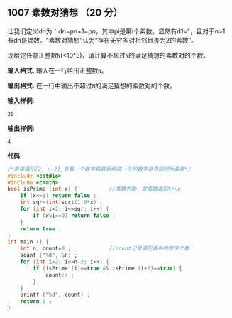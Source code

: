 ﻿## 1007 素数对猜想 （20 分）

让我们定义d​n为：d​n​​=p​n+1−p​n，其中p​i是第i个素数。显然有d1=1，且对于n>1有d​n
​​ 是偶数。“素数对猜想”认为“存在无穷多对相邻且差为2的素数”。

现给定任意正整数`N`(<10^​5​​ )，请计算不超过`N`的满足猜想的素数对的个数。

**输入格式:**
输入在一行给出正整数`N`。

**输出格式:**
在一行中输出不超过`N`的满足猜想的素数对的个数。

**输入样例:**

    20

**输出样例:**

    4

**代码**

```c
/*直接遍历[2, n-2],查看一个数字和其后相隔一位的数字是否同时为素数*/
#include <cstdio>
#include <cmath>
bool isPrime (int x) {			//素数判断，是素数返回true 
	if (x<=1) return false ;
	int sqr=(int)sqrt(1.0*x) ;
	for (int i=2; i<=sqr; i++) {
		if (x%i==0) return false ;
	}
	return true ;
}
int main () {
	int n, count=0 ;			//count记录满足条件的数字个数 
	scanf ("%d", &n) ;
	for (int i=2; i<=n-2; i++) {
		if (isPrime (i)==true && isPrime (i+2)==true) {
			count++ ;
		}
	}
	printf ("%d", count) ;
	return 0 ;
}
```

